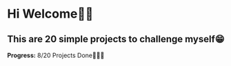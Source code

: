 # Hi Welcome👋🏼
## This are 20 simple projects to challenge myself😁


**Progress:** 8/20 Projects Done👩🏻‍💻
